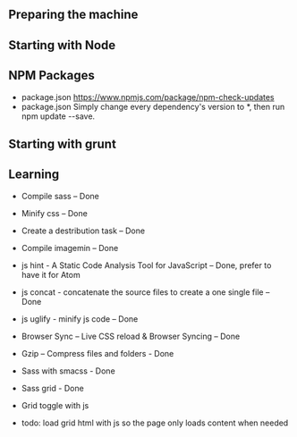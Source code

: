 ## Preparing the machine

## Starting with Node

## NPM Packages
- package.json https://www.npmjs.com/package/npm-check-updates
- package.json Simply change every dependency's version to *, then run npm update --save.

## Starting with grunt

## Learning
- Compile sass – Done
- Minify css – Done
- Create a destribution task – Done
- Compile imagemin – Done
- js hint - A Static Code Analysis Tool for JavaScript – Done, prefer to have it for Atom
- js concat - concatenate the source files to create a one single file – Done
- js uglify - minify js code – Done
- Browser Sync – Live CSS reload &amp; Browser Syncing – Done
- Gzip – Compress files and folders - Done
- Sass with smacss - Done
- Sass grid - Done
- Grid toggle with js

- todo: load grid html with js so the page only loads content when needed
